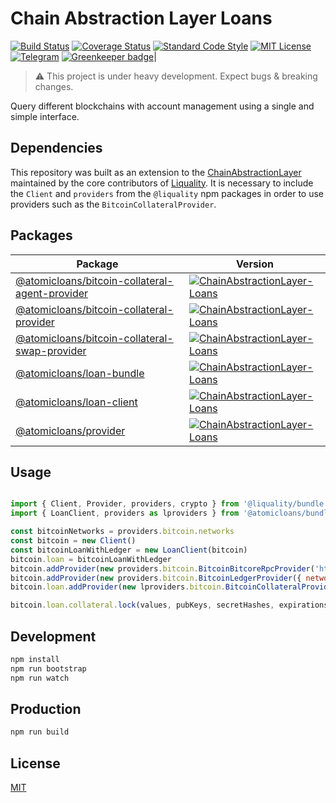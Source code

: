 # Chain Abstraction Layer Loans

[![Build Status](https://travis-ci.org/AtomicLoans/chainabstractionlayer-loans.svg?branch=master)](https://travis-ci.org/AtomicLoans/chainabstractionlayer-loans)
[![Coverage Status](https://coveralls.io/repos/github/AtomicLoans/chainabstractionlayer-loans/badge.svg?branch=add-travis)](https://coveralls.io/github/AtomicLoans/chainabstractionlayer-loans?branch=add-travis)
[![Standard Code Style](https://img.shields.io/badge/codestyle-standard-brightgreen.svg)](https://github.com/standard/standard)
[![MIT License](https://img.shields.io/badge/license-MIT-brightgreen.svg)](./LICENSE.md)
[![Telegram](https://img.shields.io/badge/chat-on%20telegram-blue.svg)](https://t.me/Atomic_Loans)
[![Greenkeeper badge](https://badges.greenkeeper.io/AtomicLoans/chainabstractionlayer-loans.svg)](https://greenkeeper.io/)|

> :warning: This project is under heavy development. Expect bugs & breaking changes.

Query different blockchains with account management using a single and simple interface.

## Dependencies

This repository was built as an extension to the [ChainAbstractionLayer](https://github.com/liquality/chainabstractionlayer) maintained by the core contributors of [Liquality](https://liquality.io). It is necessary to include the `Client` and `providers` from the `@liquality` npm packages in order to use providers such as the `BitcoinCollateralProvider`. 

## Packages

|Package|Version|
|---|---|
|[@atomicloans/bitcoin-collateral-agent-provider](./packages/bitcoin-collateral-agent-provider)|[![ChainAbstractionLayer-Loans](https://img.shields.io/npm/v/@atomicloans/bitcoin-collateral-agent-provider.svg)](https://npmjs.com/package/@atomicloans/bitcoin-collateral-agent-provider)|
|[@atomicloans/bitcoin-collateral-provider](./packages/bitcoin-collateral-provider)|[![ChainAbstractionLayer-Loans](https://img.shields.io/npm/v/@atomicloans/bitcoin-collateral-provider.svg)](https://npmjs.com/package/@atomicloans/bitcoin-collateral-provider)|
|[@atomicloans/bitcoin-collateral-swap-provider](./packages/bitcoin-collateral-swap-provider)|[![ChainAbstractionLayer-Loans](https://img.shields.io/npm/v/@atomicloans/bitcoin-collateral-swap-provider.svg)](https://npmjs.com/package/@atomicloans/bitcoin-collateral-swap-provider)|
|[@atomicloans/loan-bundle](./packages/loan-bundle)|[![ChainAbstractionLayer-Loans](https://img.shields.io/npm/v/@atomicloans/loan-bundle.svg)](https://npmjs.com/package/@atomicloans/loan-bundle)|
|[@atomicloans/loan-client](./packages/loan-client)|[![ChainAbstractionLayer-Loans](https://img.shields.io/npm/v/@atomicloans/loan-client.svg)](https://npmjs.com/package/@atomicloans/loan-client)|
|[@atomicloans/provider](./packages/provider)|[![ChainAbstractionLayer-Loans](https://img.shields.io/npm/v/@atomicloans/provider.svg)](https://npmjs.com/package/@atomicloans/provider)

## Usage

```javascript

import { Client, Provider, providers, crypto } from '@liquality/bundle'
import { LoanClient, providers as lproviders } from '@atomicloans/bundle'

const bitcoinNetworks = providers.bitcoin.networks
const bitcoin = new Client()
const bitcoinLoanWithLedger = new LoanClient(bitcoin)
bitcoin.loan = bitcoinLoanWithLedger
bitcoin.addProvider(new providers.bitcoin.BitcoinBitcoreRpcProvider('https://liquality.io/bitcointestnetrpc/', 'bitcoin', 'local321'))
bitcoin.addProvider(new providers.bitcoin.BitcoinLedgerProvider({ network: bitcoinNetworks['bitcoin_testnet'], segwit: false }))
bitcoin.loan.addProvider(new lproviders.bitcoin.BitcoinCollateralProvider({ network: bitcoinNetworks[config.bitcoin.network] }, { script: 'p2sh', address: 'p2wpkh'}))

bitcoin.loan.collateral.lock(values, pubKeys, secretHashes, expirations)
```


## Development

```bash
npm install
npm run bootstrap
npm run watch
```


## Production

```bash
npm run build
```


## License

[MIT](./LICENSE.md)
